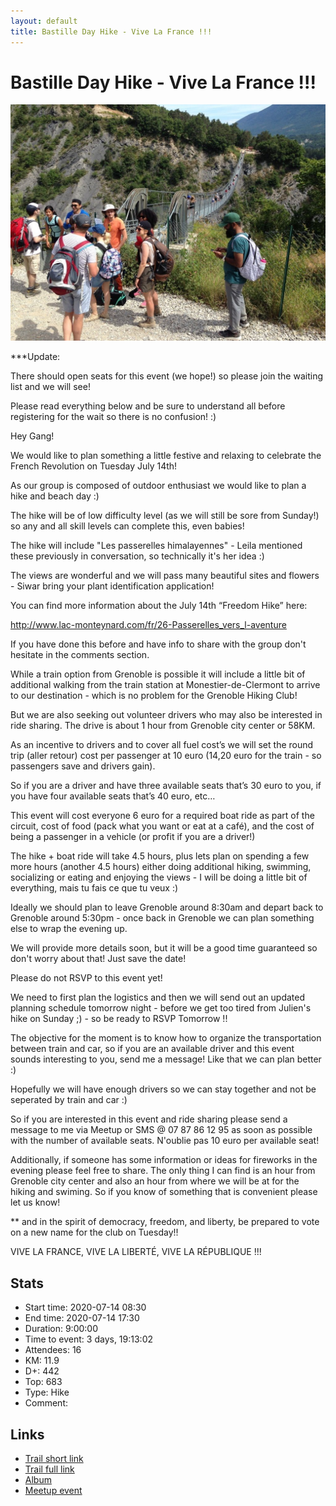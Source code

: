 ```yaml
---
layout: default
title: Bastille Day Hike - Vive La France !!!
---
```


# Bastille Day Hike - Vive La France !!!

![2020-07-14](../img/orig/2020-07-14.jpg)

***Update:

There should open seats for this event (we hope!) so please join the waiting list and we will see!

Please read everything below and be sure to understand all before registering for the wait so there is no confusion! :)


Hey Gang!

We would like to plan something a little festive and relaxing to celebrate the French Revolution on Tuesday July 14th!

As our group is composed of outdoor enthusiast we would like to plan a hike and beach day :)

The hike will be of low difficulty level (as we will still be sore from Sunday!) so any and all skill levels can complete this, even babies!

The hike will include "Les passerelles himalayennes" - Leila mentioned these previously in conversation, so technically it's her idea :)

The views are wonderful and we will pass many beautiful sites and flowers - Siwar bring your plant identification application!

You can find more information about the July 14th “Freedom Hike” here:

http://www.lac-monteynard.com/fr/26-Passerelles_vers_l-aventure

If you have done this before and have info to share with the group don't hesitate in the comments section.

While a train option from Grenoble is possible it will include a little bit of additional walking from the train station at Monestier-de-Clermont to arrive to our destination - which is no problem for the Grenoble Hiking Club!

But we are also seeking out volunteer drivers who may also be interested in ride sharing. The drive is about 1 hour from Grenoble city center or 58KM.

As an incentive to drivers and to cover all fuel cost’s we will set the round trip (aller retour) cost per passenger at 10 euro (14,20 euro for the train - so passengers save and drivers gain).

So if you are a driver and have three available seats that’s 30 euro to you, if you have four available seats that’s 40 euro, etc…

This event will cost everyone 6 euro for a required boat ride as part of the circuit, cost of food (pack what you want or eat at a café), and the cost of being a passenger in a vehicle (or profit if you are a driver!)

The hike + boat ride will take 4.5 hours, plus lets plan on spending a few more hours (another 4.5 hours) either doing additional hiking, swimming, socializing or eating and enjoying the views - I will be doing a little bit of everything, mais tu fais ce que tu veux :)

Ideally we should plan to leave Grenoble around 8:30am and depart back to Grenoble around 5:30pm - once back in Grenoble we can plan something else to wrap the evening up.

We will provide more details soon, but it will be a good time guaranteed so don't worry about that! Just save the date!

Please do not RSVP to this event yet!

We need to first plan the logistics and then we will send out an updated planning schedule tomorrow night - before we get too tired from Julien's hike on Sunday ;) - so be ready to RSVP Tomorrow !!

The objective for the moment is to know how to organize the transportation between train and car, so if you are an available driver and this event sounds interesting to you, send me a message! Like that we can plan better :)

Hopefully we will have enough drivers so we can stay together and not be seperated by train and car :)

So if you are interested in this event and ride sharing please send a message to me via Meetup or SMS @ 07 87 86 12 95 as soon as possible with the number of available seats. N'oublie pas 10 euro per available seat!

Additionally, if someone has some information or ideas for fireworks in the evening please feel free to share. The only thing I can find is an hour from Grenoble city center and also an hour from where we will be at for the hiking and swiming. So if you know of something that is convenient please let us know!

** and in the spirit of democracy, freedom, and liberty, be prepared to vote on a new name for the club on Tuesday!!

VIVE LA FRANCE, VIVE LA LIBERTÉ, VIVE LA RÉPUBLIQUE !!!

## Stats

- Start time: 2020-07-14 08:30
- End time: 2020-07-14 17:30
- Duration: 9:00:00
- Time to event: 3 days, 19:13:02
- Attendees: 16
- KM: 11.9
- D+: 442
- Top: 683
- Type: Hike
- Comment: 

## Links

- [Trail short link](https://frama.link/kB_8PSV_)
- [Trail full link]()
- [Album](https://binnette.github.io/GacImg2020/2020-07-14-Bastille-Day-Hike-Vive-La-France.html)
- [Meetup event](https://www.meetup.com/grenoble-adventure-club-english-french/events/271838208/)
